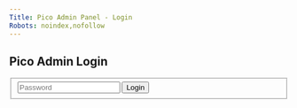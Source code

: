 ```yaml
---
Title: Pico Admin Panel - Login
Robots: noindex,nofollow
---
```


## Pico Admin Login

<form action="" method="post">
    <fieldset>
        <input type="password" name="password" placeholder="Password" />
        <input type="submit" value="Login" />
    </fieldset>
</form>
